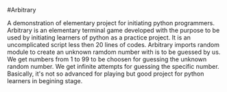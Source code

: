#Arbitrary

A demonstration of elementary project for initiating python programmers. Arbitrary is an elementary terminal game developed with the purpose to be used by initiating learners of python as a practice project. It is an uncomplicated script less then 20 lines of codes. Arbitrary imports random module to create an unknown ramdom number with is to be guessed by us. We get numbers from 1 to 99 to be choosen for guessing the unknown random number. We get infinite attempts for guessing the specific number. Basically, it's not so advanced for playing but good project for python learners in begining stage.
